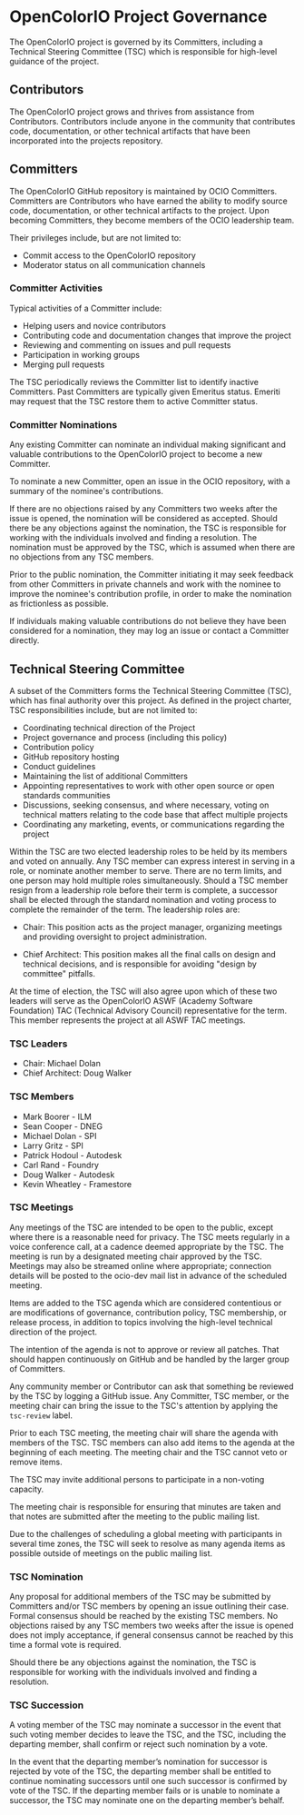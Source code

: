 # OpenColorIO Project Governance

The OpenColorIO project is governed by its Committers, including a Technical
Steering Committee (TSC) which is responsible for high-level guidance of the
project.

## Contributors

The OpenColorIO project grows and thrives from assistance from Contributors.
Contributors include anyone in the community that contributes code,
documentation, or other technical artifacts that have been incorporated into the
projects repository.

## Committers

The OpenColorIO GitHub repository is maintained by OCIO Committers. Committers
are Contributors who have earned the ability to modify source code,
documentation, or other technical artifacts to the project. Upon becoming
Committers, they become members of the OCIO leadership team.

Their privileges include, but are not limited to:

* Commit access to the OpenColorIO repository
* Moderator status on all communication channels

### Committer Activities

Typical activities of a Committer include:

* Helping users and novice contributors
* Contributing code and documentation changes that improve the project
* Reviewing and commenting on issues and pull requests
* Participation in working groups
* Merging pull requests

The TSC periodically reviews the Committer list to identify inactive Committers.
Past Committers are typically given Emeritus status. Emeriti may request that
the TSC restore them to active Committer status.

### Committer Nominations

Any existing Committer can nominate an individual making significant and
valuable contributions to the OpenColorIO project to become a new Committer.

To nominate a new Committer, open an issue in the OCIO repository, with a
summary of the nominee's contributions.

If there are no objections raised by any Committers two weeks after the issue is
opened, the nomination will be considered as accepted. Should there be any
objections against the nomination, the TSC is responsible for working with the
individuals involved and finding a resolution. The nomination must be approved
by the TSC, which is assumed when there are no objections from any TSC members.

Prior to the public nomination, the Committer initiating it may seek feedback
from other Committers in private channels and work with the nominee to improve
the nominee's contribution profile, in order to make the nomination as
frictionless as possible.

If individuals making valuable contributions do not believe they have been
considered for a nomination, they may log an issue or contact a Committer
directly.

## Technical Steering Committee

A subset of the Committers forms the Technical Steering Committee (TSC), which
has final authority over this project. As defined in the project charter, TSC
responsibilities include, but are not limited to:

* Coordinating technical direction of the Project
* Project governance and process (including this policy)
* Contribution policy
* GitHub repository hosting
* Conduct guidelines
* Maintaining the list of additional Committers
* Appointing representatives to work with other open source or open standards
communities
* Discussions, seeking consensus, and where necessary, voting on technical
matters relating to the code base that affect multiple projects
* Coordinating any marketing, events, or communications regarding the project

Within the TSC are two elected leadership roles to be held by its members and
voted on annually. Any TSC member can express interest in serving in a role, or
nominate another member to serve. There are no term limits, and one person may
hold multiple roles simultaneously. Should a TSC member resign from a leadership
role before their term is complete, a successor shall be elected through the
standard nomination and voting process to complete the remainder of the term.
The leadership roles are:

* Chair: This position acts as the project manager, organizing meetings and
providing oversight to project administration.

* Chief Architect: This position makes all the final calls on design and
technical decisions, and is responsible for avoiding "design by committee"
pitfalls.

At the time of election, the TSC will also agree upon which of these two leaders
will serve as the OpenColorIO ASWF (Academy Software Foundation) TAC (Technical
Advisory Council) representative for the term. This member represents the
project at all ASWF TAC meetings.

### TSC Leaders

* Chair: Michael Dolan
* Chief Architect: Doug Walker

### TSC Members

* Mark Boorer - ILM
* Sean Cooper - DNEG
* Michael Dolan - SPI
* Larry Gritz - SPI
* Patrick Hodoul - Autodesk
* Carl Rand - Foundry
* Doug Walker - Autodesk
* Kevin Wheatley - Framestore

### TSC Meetings

Any meetings of the TSC are intended to be open to the public, except where
there is a reasonable need for privacy. The TSC meets regularly in a voice
conference call, at a cadence deemed appropriate by the TSC. The meeting is run
by a designated meeting chair approved by the TSC. Meetings may also be streamed
online where appropriate; connection details will be posted to the ocio-dev mail
list in advance of the scheduled meeting.

Items are added to the TSC agenda which are considered contentious or are
modifications of governance, contribution policy, TSC membership, or release
process, in addition to topics involving the high-level technical direction of
the project.

The intention of the agenda is not to approve or review all patches. That should
happen continuously on GitHub and be handled by the larger group of Committers.

Any community member or Contributor can ask that something be reviewed by the
TSC by logging a GitHub issue. Any Committer, TSC member, or the meeting chair
can bring the issue to the TSC's attention by applying the `tsc-review` label.

Prior to each TSC meeting, the meeting chair will share the agenda with members
of the TSC. TSC members can also add items to the agenda at the beginning of
each meeting. The meeting chair and the TSC cannot veto or remove items.

The TSC may invite additional persons to participate in a non-voting capacity.

The meeting chair is responsible for ensuring that minutes are taken and that
notes are submitted after the meeting to the public mailing list.

Due to the challenges of scheduling a global meeting with participants in
several time zones, the TSC will seek to resolve as many agenda items as
possible outside of meetings on the public mailing list.

### TSC Nomination

Any proposal for additional members of the TSC may be submitted by Committers
and/or TSC members by opening an issue outlining their case. Formal consensus
should be reached by the existing TSC members. No objections raised by any TSC
members two weeks after the issue is opened does not imply acceptance, if
general consensus cannot be reached by this time a formal vote is required.

Should there be any objections against the nomination, the TSC is responsible
for working with the individuals involved and finding a resolution.

### TSC Succession

A voting member of the TSC may nominate a successor in the event that such
voting member decides to leave the TSC, and the TSC, including the departing
member, shall confirm or reject such nomination by a vote.

In the event that the departing member’s nomination for successor is rejected by
vote of the TSC, the departing member shall be entitled to continue nominating
successors until one such successor is confirmed by vote of the TSC. If the
departing member fails or is unable to nominate a successor, the TSC may
nominate one on the departing member’s behalf.
